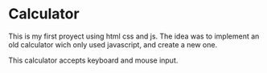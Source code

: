 # Calculator
This is my first proyect using html css and js. The idea was to implement an old calculator wich only used javascript, and create a new one.

This calculator accepts keyboard and mouse input.
